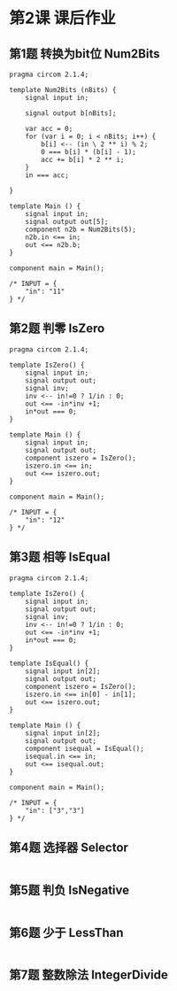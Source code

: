 # 第2课 课后作业

## 第1题 转换为bit位 Num2Bits

```circom
pragma circom 2.1.4;

template Num2Bits (nBits) {
    signal input in;

    signal output b[nBits];
    
    var acc = 0;
    for (var i = 0; i < nBits; i++) {
        b[i] <-- (in \ 2 ** i) % 2;
        0 === b[i] * (b[i] - 1);
        acc += b[i] * 2 ** i;
    }
    in === acc;

}

template Main () {
    signal input in;
    signal output out[5];
    component n2b = Num2Bits(5);
    n2b.in <== in;
    out <== n2b.b;
}

component main = Main();

/* INPUT = {
    "in": "11"
} */
```

## 第2题 判零 IsZero

```circom
pragma circom 2.1.4;

template IsZero() {
    signal input in;
    signal output out;
    signal inv;
    inv <-- in!=0 ? 1/in : 0;
    out <== -in*inv +1;
    in*out === 0;
}

template Main () {
    signal input in;
    signal output out;
    component iszero = IsZero();
    iszero.in <== in;
    out <== iszero.out;
}

component main = Main();

/* INPUT = {
    "in": "12"
} */
```

## 第3题 相等 IsEqual

```circom
pragma circom 2.1.4;

template IsZero() {
    signal input in;
    signal output out;
    signal inv;
    inv <-- in!=0 ? 1/in : 0;
    out <== -in*inv +1;
    in*out === 0;
}

template IsEqual() {
    signal input in[2];
    signal output out;
    component iszero = IsZero();
    iszero.in <== in[0] - in[1];
    out <== iszero.out;
}

template Main () {
    signal input in[2];
    signal output out;
    component isequal = IsEqual();
    isequal.in <== in;
    out <== isequal.out;
}

component main = Main();

/* INPUT = {
    "in": ["3","3"]
} */
```

## 第4题 选择器 Selector

```circom

```

## 第5题 判负 IsNegative

```circom

```

## 第6题 少于 LessThan

```circom

```

## 第7题 整数除法 IntegerDivide

```circom

```
